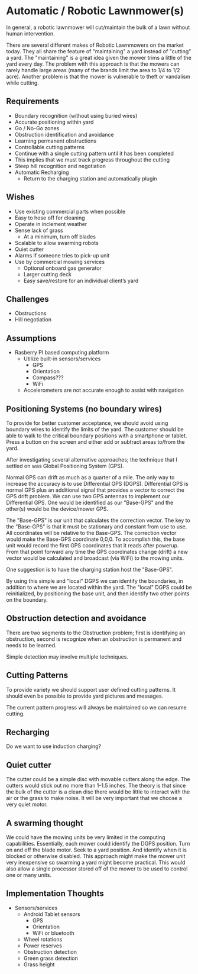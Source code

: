 # Automatic / Robotic Lawnmower(s) #

In general, a robotic lawnmower will cut/maintain the bulk of a lawn without human intervention.

There are several different makes of Robotic Lawnmowers on the market today.  They all share the feature of "maintaining" a yard instead of "cutting" a yard.  The "maintaining" is a great idea given the mower trims a little of the yard every day.  The problem with this approach is that the mowers can rarely handle large areas (many of the brands limit the area to 1/4 to 1/2 acre).  Another problem is that the mower is vulnerable to theft or vandalism while cutting.

## Requirements ##

*	Boundary recognition (without using buried wires)
*	Accurate positioning within yard
*	Go / No-Go zones
*	Obstruction identification and avoidance
  * Learning permanent obstructions
*	Controllable cutting patterns
  * Continue with a single cutting pattern until it has been completed
  * This implies that we must track progress throughout the cutting
* Steep hill recognition and negotiation
* Automatic Recharging
  * Return to the charging station and automatically plugin

## Wishes ##

* Use existing commercial parts when possible
* Easy to hose off for cleaning
* Operate in inclement weather
* Sense lack of grass
  * At a minimum, turn off blades
* Scalable to allow swarming robots
* Quiet cutter
* Alarms if someone tries to pick-up unit
* Use by commercial mowing services
  * Optional onboard gas generator
  * Larger cutting deck
  * Easy save/restore for an individual client’s yard

## Challenges ##

* Obstructions
* Hill negotiation

## Assumptions ##

* Rasberry PI based computing platform
  * Utilize built-in sensors/services
    * GPS
    * Orientation
    * Compass???
    * WiFi
  * Accelerometers are not accurate enough to assist with navigation

## Positioning Systems (no boundary wires) ##

To provide for better customer acceptance, we should avoid using boundary wires to identify the limits of the yard.  The customer should be able to walk to the critical boundary positions with a smartphone or tablet.  Press a button on the screen and either add or subtract areas to/from the yard.

After investigating several alternative approaches; the technique that I settled on was Global Positioning System (GPS).

Normal GPS can drift as much as a quarter of a mile.  The only way to increase the accuracy is to use Differential GPS (DGPS). Differential GPS is normal GPS plus an additional signal that provides a vector to correct the GPS drift problem.  We can use two GPS antennas to implement our Differential GPS.  One would be identified as our "Base-GPS" and the other(s) would be the device/mower GPS.
 
The "Base-GPS" is our unit that calculates the correction vector. The key to the "Base-GPS" is that it must be stationary and constant from use to use. All coordinates will be relative to the Base-GPS. The correction vector would make the Base-GPS coordinate 0,0,0. To accomplish this, the base unit would record the first GPS coordinates that it reads after powerup.  From that point forward any time the GPS coordinates change (drift) a new vector would be calculated and broadcast (via WiFi) to the mowing units.

One suggestion is to have the charging station host the "Base-GPS".

By using this simple and "local" DGPS we can identify the boundaries, in addition to where we are located within the yard.  The "local" DGPS could be reinitialized, by positioning the base unit, and then identify two other points on the boundary.

## Obstruction detection and avoidance ##

There are two segments to the Obstruction problem; first is identifying an obstruction, second is recognize when an obstruction is permanent and needs to be learned.

Simple detection may involve multiple techniques.

## Cutting Patterns ##

To provide variety we should support user defined cutting patterns. It should even be possible to provide yard pictures and messages.

The current pattern progress will always be maintained so we can resume cutting.

## Recharging ##

Do we want to use induction charging?

## Quiet cutter ##

The cutter could be a simple disc with movable cutters along the edge.  The cutters would stick out no more than 1-1.5 inches.  The theory is that since the bulk of the cutter is a clean disc there would be little to interact with the air or the grass to make noise. It will be very important that we choose a very quiet motor.

## A swarming thought ##

We could have the mowing units be very limited in the computing capabilities.  Essentially, each mower could identify the DGPS position. Turn on and off the blade motor. Seek to a yard position. And identify when it is blocked or otherwise disabled.  This approach might make the mower unit very inexpensive so swarming a yard might become practical.  This would also allow a single processor stored off of the mower to be used to control one or many units.

## Implementation Thoughts ##

* Sensors/services
  * Android Tablet sensors
    * GPS
    * Orientation
    * WiFi or bluetooth
  * Wheel rotations
  * Power reserves
  * Obstruction detection
  * Green grass detection
  * Grass height
